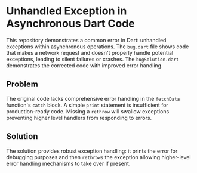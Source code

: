 # Unhandled Exception in Asynchronous Dart Code

This repository demonstrates a common error in Dart: unhandled exceptions within asynchronous operations. The `bug.dart` file shows code that makes a network request and doesn't properly handle potential exceptions, leading to silent failures or crashes. The `bugSolution.dart` demonstrates the corrected code with improved error handling.

## Problem
The original code lacks comprehensive error handling in the `fetchData` function's `catch` block.  A simple `print` statement is insufficient for production-ready code.  Missing a `rethrow` will swallow exceptions preventing higher level handlers from responding to errors.

## Solution
The solution provides robust exception handling: it prints the error for debugging purposes and then `rethrows` the exception allowing higher-level error handling mechanisms to take over if present.